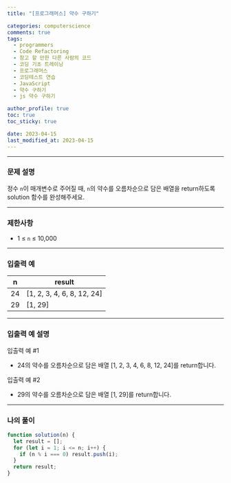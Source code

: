 ```yaml
---
title: "[프로그래머스] 약수 구하기"

categories: computerscience
comments: true
tags:
  - programmers
  - Code Refactoring
  - 참고 할 만한 다른 사람의 코드
  - 코딩 기초 트레이닝
  - 프로그래머스
  - 코딩테스트 연습
  - JavaScript
  - 약수 구하기
  - js 약수 구하기

author_profile: true
toc: true
toc_sticky: true

date: 2023-04-15
last_modified_at: 2023-04-15
---
```


---

### 문제 설명

정수 `n`이 매개변수로 주어질 때, `n`의 약수를 오름차순으로 담은 배열을 return하도록 solution 함수를 완성해주세요.

---

### 제한사항

- 1 ≤ `n` ≤ 10,000

---

### 입출력 예

| n   | result                     |
| --- | -------------------------- |
| 24  | [1, 2, 3, 4, 6, 8, 12, 24] |
| 29  | [1, 29]                    |

---

### 입출력 예 설명

입출력 예 #1

- 24의 약수를 오름차순으로 담은 배열 [1, 2, 3, 4, 6, 8, 12, 24]를 return합니다.

입출력 예 #2

- 29의 약수를 오름차순으로 담은 배열 [1, 29]를 return합니다.

---

### 나의 풀이

```jsx
function solution(n) {
  let result = [];
  for (let i = 1; i <= n; i++) {
    if (n % i === 0) result.push(i);
  }
  return result;
}
```
